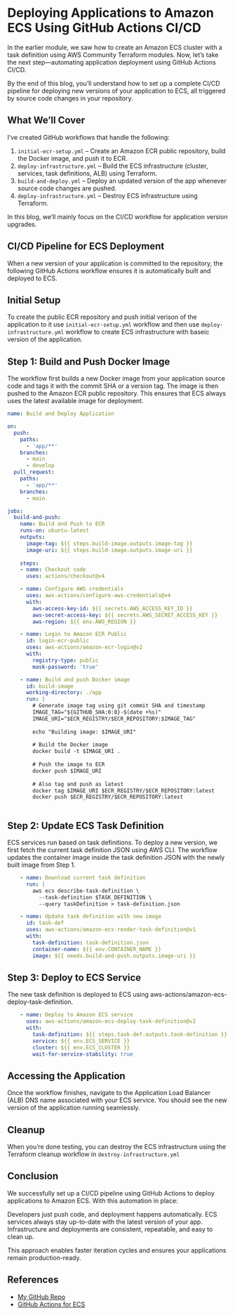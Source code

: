# Deploying Applications to Amazon ECS Using GitHub Actions CI/CD

In the earlier module, we saw how to create an Amazon ECS cluster with a task definition using AWS Community Terraform modules. Now, let’s take the next step—automating application deployment using GitHub Actions CI/CD.

By the end of this blog, you’ll understand how to set up a complete CI/CD pipeline for deploying new versions of your application to ECS, all triggered by source code changes in your repository.

## What We’ll Cover

I’ve created GitHub workflows that handle the following:

1. `initial-ecr-setup.yml` – Create an Amazon ECR public repository, build the Docker image, and push it to ECR.
2. `deploy-infrastructure.yml` – Build the ECS infrastructure (cluster, services, task definitions, ALB) using Terraform.
3. `build-and-deploy.yml` – Deploy an updated version of the app whenever source code changes are pushed.
4. `deploy-infrastructure.yml` – Destroy ECS infrastructure using Terraform.

In this blog, we’ll mainly focus on the CI/CD workflow for application version upgrades.

## CI/CD Pipeline for ECS Deployment

When a new version of your application is committed to the repository, the following GitHub Actions workflow ensures it is automatically built and deployed to ECS.

## Initial Setup

To create the public ECR repository and push initial verison of the application to it use `initial-ecr-setup.yml` workflow and then use `deploy-infrastructure.yml` workflow to create ECS infrastructure with baseic version of the application.

## Step 1: Build and Push Docker Image

The workflow first builds a new Docker image from your application source code and tags it with the commit SHA or a version tag. The image is then pushed to the Amazon ECR public repository.
This ensures that ECS always uses the latest available image for deployment.

```yml
name: Build and Deploy Application

on:
  push:
    paths:
      - 'app/**'
    branches:
      - main
      - develop
  pull_request:
    paths:
      - 'app/**'
    branches:
      - main

jobs:
  build-and-push:
    name: Build and Push to ECR
    runs-on: ubuntu-latest
    outputs:
      image-tag: ${{ steps.build-image.outputs.image-tag }}
      image-uri: ${{ steps.build-image.outputs.image-uri }}
    
    steps:
    - name: Checkout code
      uses: actions/checkout@v4

    - name: Configure AWS credentials
      uses: aws-actions/configure-aws-credentials@v4
      with:
        aws-access-key-id: ${{ secrets.AWS_ACCESS_KEY_ID }}
        aws-secret-access-key: ${{ secrets.AWS_SECRET_ACCESS_KEY }}
        aws-region: ${{ env.AWS_REGION }}

    - name: Login to Amazon ECR Public
      id: login-ecr-public
      uses: aws-actions/amazon-ecr-login@v2
      with:
        registry-type: public
        mask-password: 'true'

    - name: Build and push Docker image
      id: build-image
      working-directory: ./app
      run: |
        # Generate image tag using git commit SHA and timestamp
        IMAGE_TAG="${GITHUB_SHA:0:8}-$(date +%s)"
        IMAGE_URI="$ECR_REGISTRY/$ECR_REPOSITORY:$IMAGE_TAG"
        
        echo "Building image: $IMAGE_URI"
        
        # Build the Docker image
        docker build -t $IMAGE_URI .
        
        # Push the image to ECR
        docker push $IMAGE_URI
        
        # Also tag and push as latest
        docker tag $IMAGE_URI $ECR_REGISTRY/$ECR_REPOSITORY:latest
        docker push $ECR_REGISTRY/$ECR_REPOSITORY:latest
        
```

## Step 2: Update ECS Task Definition

ECS services run based on task definitions. To deploy a new version, we first fetch the current task definition JSON using AWS CLI. The workflow updates the container image inside the task definition JSON with the newly built image from Step 1.

```yml
    - name: Download current task definition
      run: |
        aws ecs describe-task-definition \
          --task-definition $TASK_DEFINITION \
          --query taskDefinition > task-definition.json

    - name: Update task definition with new image
      id: task-def
      uses: aws-actions/amazon-ecs-render-task-definition@v1
      with:
        task-definition: task-definition.json
        container-name: ${{ env.CONTAINER_NAME }}
        image: ${{ needs.build-and-push.outputs.image-uri }}
```

## Step 3: Deploy to ECS Service

The new task definition is deployed to ECS using aws-actions/amazon-ecs-deploy-task-definition.

```yml
    - name: Deploy to Amazon ECS service
      uses: aws-actions/amazon-ecs-deploy-task-definition@v2
      with:
        task-definition: ${{ steps.task-def.outputs.task-definition }}
        service: ${{ env.ECS_SERVICE }}
        cluster: ${{ env.ECS_CLUSTER }}
        wait-for-service-stability: true
```

## Accessing the Application

Once the workflow finishes, navigate to the Application Load Balancer (ALB) DNS name associated with your ECS service. You should see the new version of the application running seamlessly.


## Cleanup

When you’re done testing, you can destroy the ECS infrastructure using the Terraform cleanup workflow in `destroy-infrastructure.yml`

## Conclusion

We successfully set up a CI/CD pipeline using GitHub Actions to deploy applications to Amazon ECS. With this automation in place:

Developers just push code, and deployment happens automatically.
ECS services always stay up-to-date with the latest version of your app.
Infrastructure and deployments are consistent, repeatable, and easy to clean up.

This approach enables faster iteration cycles and ensures your applications remain production-ready.

## References
- [My GitHub Repo](https://github.com/chinmayto/terraform-aws-ecs-cicd)
- [GitHub Actions for ECS](https://docs.github.com/en/actions/how-tos/deploy/deploy-to-third-party-platforms/amazon-elastic-container-service)

